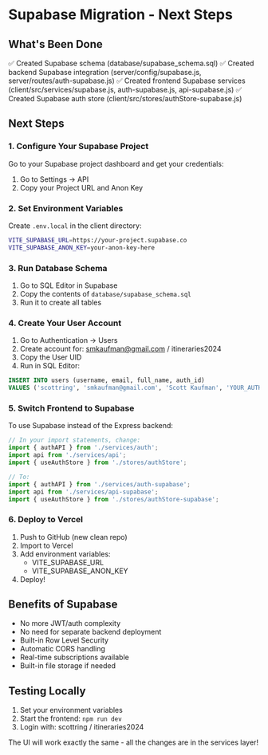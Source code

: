 # Supabase Migration - Next Steps

## What's Been Done
✅ Created Supabase schema (database/supabase_schema.sql)
✅ Created backend Supabase integration (server/config/supabase.js, server/routes/auth-supabase.js)
✅ Created frontend Supabase services (client/src/services/supabase.js, auth-supabase.js, api-supabase.js)
✅ Created Supabase auth store (client/src/stores/authStore-supabase.js)

## Next Steps

### 1. Configure Your Supabase Project

Go to your Supabase project dashboard and get your credentials:
1. Go to Settings → API
2. Copy your Project URL and Anon Key

### 2. Set Environment Variables

Create `.env.local` in the client directory:
```bash
VITE_SUPABASE_URL=https://your-project.supabase.co
VITE_SUPABASE_ANON_KEY=your-anon-key-here
```

### 3. Run Database Schema

1. Go to SQL Editor in Supabase
2. Copy the contents of `database/supabase_schema.sql`
3. Run it to create all tables

### 4. Create Your User Account

1. Go to Authentication → Users
2. Create account for: smkaufman@gmail.com / itineraries2024
3. Copy the User UID
4. Run in SQL Editor:
```sql
INSERT INTO users (username, email, full_name, auth_id) 
VALUES ('scottring', 'smkaufman@gmail.com', 'Scott Kaufman', 'YOUR_AUTH_UID');
```

### 5. Switch Frontend to Supabase

To use Supabase instead of the Express backend:

```javascript
// In your import statements, change:
import { authAPI } from './services/auth';
import api from './services/api';
import { useAuthStore } from './stores/authStore';

// To:
import { authAPI } from './services/auth-supabase';
import api from './services/api-supabase';
import { useAuthStore } from './stores/authStore-supabase';
```

### 6. Deploy to Vercel

1. Push to GitHub (new clean repo)
2. Import to Vercel
3. Add environment variables:
   - VITE_SUPABASE_URL
   - VITE_SUPABASE_ANON_KEY
4. Deploy!

## Benefits of Supabase

- No more JWT/auth complexity
- No need for separate backend deployment
- Built-in Row Level Security
- Automatic CORS handling
- Real-time subscriptions available
- Built-in file storage if needed

## Testing Locally

1. Set your environment variables
2. Start the frontend: `npm run dev`
3. Login with: scottring / itineraries2024

The UI will work exactly the same - all the changes are in the services layer!